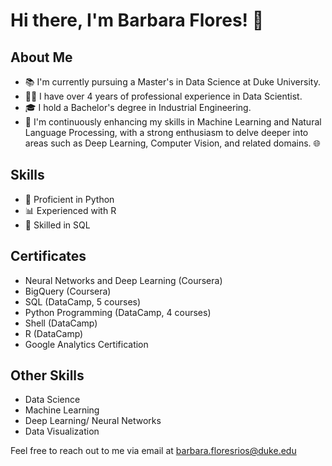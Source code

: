 # Hi there, I'm Barbara Flores! 👋

## About Me
- 📚 I'm currently pursuing a Master's in Data Science at Duke University.
- 👩‍💻 I have over 4 years of professional experience in Data Scientist.
- 🎓 I hold a Bachelor's degree in Industrial Engineering.
- 🚀 I'm continuously enhancing my skills in Machine Learning and Natural Language Processing, with a strong enthusiasm to delve deeper into areas such as Deep Learning, Computer Vision, and related domains. 🌐

## Skills
- 🐍 Proficient in Python
- 📊 Experienced with R
- 💾 Skilled in SQL

## Certificates
- Neural Networks and Deep Learning (Coursera)
- BigQuery (Coursera)
- SQL (DataCamp, 5 courses)
- Python Programming (DataCamp, 4 courses)
- Shell (DataCamp)
- R (DataCamp)
- Google Analytics Certification

## Other Skills
- Data Science
- Machine Learning
- Deep Learning/ Neural Networks
- Data Visualization
  

Feel free to reach out to me via email at barbara.floresrios@duke.edu

<!---
BarbaraPFloresRios/BarbaraPFloresRios is a ✨ special ✨ repository because its `README.md` (this file) appears on your GitHub profile.
You can click the Preview link to take a look at your changes.
--->
